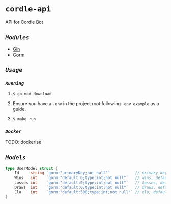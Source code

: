 # **`cordle-api`**

API for Cordle Bot

## *`Modules`*

- [Gin](https://github.com/gin-gonic/gin)
- [Gorm](https://github.com/go-gorm/gorm)

## *`Usage`*

### *`Running`*

1. `$ go mod download`

2. Ensure you have a `.env` in the project root following `.env.example` as a guide.

3. `$ make run`

### *`Docker`*

TODO: dockerise

## *`Models`*

```go
type UserModel struct {
	Id     string `gorm:"primaryKey;not null"`           // primary key
	Wins   int    `gorm:"default:0;type:int;not null"`   // wins, default 0, int, not null
	Losses int    `gorm:"default:0;type:int;not null"`   // losses, default 0, int, not null
	Draws  int    `gorm:"default:0;type:int;not null"`   // draws, default 0, int, not null
	Elo    int    `gorm:"default:500;type:int;not null"` // elo, default 500, int, not null
}
```
